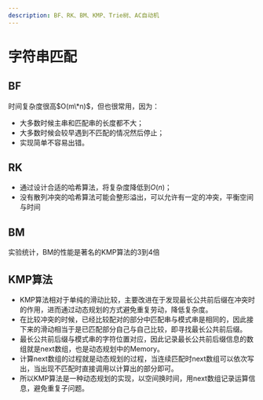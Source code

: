 ```yaml
---
description: BF、RK、BM、KMP、Trie树、AC自动机
---
```


# 字符串匹配

## **BF**&#x20;

时间复杂度很高$O(m\*n)$，但也很常用，因为：

* 大多数时候主串和匹配串的长度都不大；
* 大多数时候会较早遇到不匹配的情况然后停止；
* 实现简单不容易出错。

## **RK**

* 通过设计合适的哈希算法，将复杂度降低到$O(n)$；
* 没有散列冲突的哈希算法可能会整形溢出，可以允许有一定的冲突，平衡空间与时间

## **BM**&#x20;

实验统计，BM的性能是著名的KMP算法的3到4倍

## **KMP算法**

* KMP算法相对于单纯的滑动比较，主要改进在于发现最长公共前后缀在冲突时的作用，进而通过动态规划的方式避免重复劳动，降低复杂度。
* 在比较冲突的时候，已经比较配对的部分中匹配串与模式串是相同的，因此接下来的滑动相当于是已匹配部分自己与自己比较，即寻找最长公共前后缀。
* 最长公共前后缀与模式串的字符位置对应，因此记录最长公共前后缀信息的数组就是next数组，也是动态规划中的Memory。
* 计算next数组的过程就是动态规划的过程，当连续匹配时next数组可以依次写出，当出现不匹配时直接调用以计算出的部分即可。
* 所以KMP算法是一种动态规划的实现，以空间换时间，用next数组记录运算信息，避免重复子问题。
